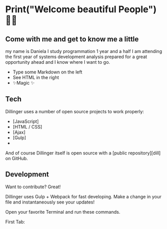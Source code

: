 #  Print("Welcome beautiful People") 👨‍💻
## Come with me and get to know me a little

my name is Daniela I study programmation 1 year and a half I am attending the first year of systems development analysis prepared for a great opportunity ahead and I know where I want to go. 

- Type some Markdown on the left
- See HTML in the right
- ✨Magic ✨


## Tech

Dillinger uses a number of open source projects to work properly:

- [JavaScript]
- [HTML / CSS]
- [Ajax]
- [Gulp] 
- 

And of course Dillinger itself is open source with a [public repository][dill]
 on GitHub.


## Development

Want to contribute? Great!

Dillinger uses Gulp + Webpack for fast developing.
Make a change in your file and instantaneously see your updates!

Open your favorite Terminal and run these commands.

First Tab:
